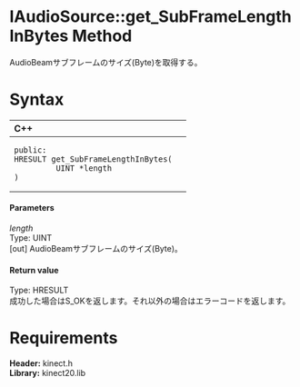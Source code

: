 IAudioSource::get\_SubFrameLengthInBytes Method  
===============================================  

AudioBeamサブフレームのサイズ(Byte)を取得する。 <span id="syntaxSection"></span>

Syntax  
======  

<table>
<colgroup>
<col width="100%" />
</colgroup>
<thead>
<tr class="header">
<th align="left">C++</th>
</tr>
</thead>
<tbody>
<tr class="odd">
<td align="left"><pre><code>public:  
HRESULT get_SubFrameLengthInBytes(  
         UINT *length  
)</code></pre></td>
</tr>
</tbody>
</table>

<span id="ID4EG"></span>
#### Parameters  

*length*    
Type: UINT  
[out] AudioBeamサブフレームのサイズ(Byte)。  

<span id="ID4EP"></span>
#### Return value  

Type: HRESULT  
成功した場合はS\_OKを返します。それ以外の場合はエラーコードを返します。  

<span id="requirements"></span>

Requirements  
============  

**Header:** kinect.h  
**Library:** kinect20.lib  



<!--Please do not edit the data in the comment block below.-->
<!--
TOCTitle : get_SubFrameLengthInBytes Method
RLTitle : IAudioSource::get_SubFrameLengthInBytes Method
KeywordK : get_SubFrameLengthInBytes method
KeywordK : IAudioSource::get_SubFrameLengthInBytes method
KeywordF : IAudioSource::get_SubFrameLengthInBytes
KeywordF : get_SubFrameLengthInBytes
KeywordF : Microsoft.Kinect.kinect.IAudioSource.get_SubFrameLengthInBytes(UINT@)
KeywordA : M:Microsoft.Kinect.kinect.IAudioSource.get_SubFrameLengthInBytes(UINT@)
AssetID : M:Microsoft.Kinect.kinect.IAudioSource.get_SubFrameLengthInBytes(UINT@)
Locale : en-us
CommunityContent : 1
APIType : Managed
APILocation : 
APIName : Microsoft.Kinect.kinect.IAudioSource::get_SubFrameLengthInBytes
TargetOS : Windows
TopicType : kbSyntax
DevLang : C++
DocSet : K4Wv2
ProjType : K4Wv2Proj
Technology : Kinect for Windows
Product : Kinect for Windows SDK v2
productversion : 20
-->
